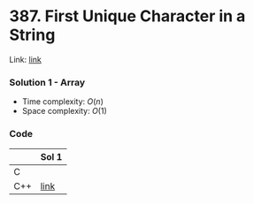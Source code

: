 # 387. First Unique Character in a String
Link: [link](https://leetcode.com/problems/first-unique-character-in-a-string/)

### Solution 1 - Array
* Time complexity: $O(n)$
* Space complexity: $O(1)$

### Code
||Sol 1|
|-|-|
|C||
|C++|[link](./sol_1/main.cpp)|
